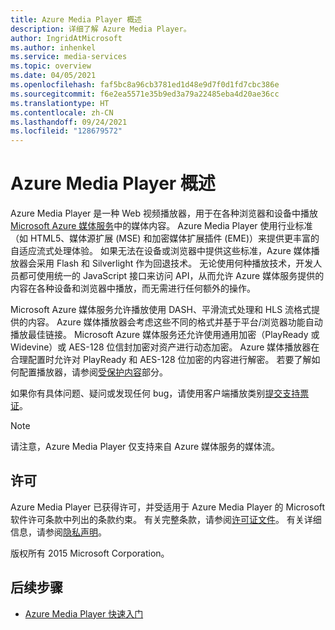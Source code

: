```yaml
---
title: Azure Media Player 概述
description: 详细了解 Azure Media Player。
author: IngridAtMicrosoft
ms.author: inhenkel
ms.service: media-services
ms.topic: overview
ms.date: 04/05/2021
ms.openlocfilehash: faf5bc8a96cb3781ed1d48e9d7f0d1fd7cbc386e
ms.sourcegitcommit: f6e2ea5571e35b9ed3a79a22485eba4d20ae36cc
ms.translationtype: HT
ms.contentlocale: zh-CN
ms.lasthandoff: 09/24/2021
ms.locfileid: "128679572"
---
```

# <a name="azure-media-player-overview"></a>Azure Media Player 概述 #

Azure Media Player 是一种 Web 视频播放器，用于在各种浏览器和设备中播放 [Microsoft Azure 媒体服务](https://azure.microsoft.com/services/media-services/)中的媒体内容。 Azure Media Player 使用行业标准（如 HTML5、媒体源扩展 (MSE) 和加密媒体扩展插件 (EME)）来提供更丰富的自适应流式处理体验。  如果无法在设备或浏览器中提供这些标准，Azure 媒体播放器会采用 Flash 和 Silverlight 作为回退技术。 无论使用何种播放技术，开发人员都可使用统一的 JavaScript 接口来访问 API，从而允许 Azure 媒体服务提供的内容在各种设备和浏览器中播放，而无需进行任何额外的操作。

Microsoft Azure 媒体服务允许播放使用 DASH、平滑流式处理和 HLS 流格式提供的内容。 Azure 媒体播放器会考虑这些不同的格式并基于平台/浏览器功能自动播放最佳链接。 Microsoft Azure 媒体服务还允许使用通用加密（PlayReady 或 Widevine）或 AES-128 位信封加密对资产进行动态加密。 Azure 媒体播放器在合理配置时允许对 PlayReady 和 AES-128 位加密的内容进行解密。  若要了解如何配置播放器，请参阅[受保护内容](azure-media-player-protected-content.md)部分。

如果你有具体问题、疑问或发现任何 bug，请使用客户端播放类别[提交支持票证](https://ms.portal.azure.com/#blade/Microsoft_Azure_Support/HelpAndSupportBlade/overview)。

> [!NOTE]
> 请注意，Azure Media Player 仅支持来自 Azure 媒体服务的媒体流。

## <a name="license"></a>许可 ##

Azure Media Player 已获得许可，并受适用于 Azure Media Player 的 Microsoft 软件许可条款中列出的条款约束。 有关完整条款，请参阅[许可证文件](/legal/azure-media-player/azure-media-player-license)。 有关详细信息，请参阅[隐私声明](https://www.microsoft.com/en-us/privacystatement/default.aspx)。

版权所有 2015 Microsoft Corporation。

## <a name="next-steps"></a>后续步骤 ##

- [Azure Media Player 快速入门](azure-media-player-quickstart.md)
